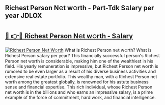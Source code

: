 ## Richest Person N𝚎t w𝚘rth - Part-Tdk S𝚊lary per year JDLOX

# <h2><a href="http://gc1jsm.nevu.top/?p=Richest+Person">🔗 👉🔴 Richest Person N𝚎t w𝚘rth - S𝚊lary</a></h2>

[![Richest Person N𝚎t W𝚘rth](https://i.imgur.com/Oavwk0R.jpeg)](http://gc1jsm.nevu.top/?p=Richest+Person)
What is Richest Person n𝚎t w𝚘rth? What is Richest Person s𝚊lary per year?
This financially successful person's Richest Person net worth is considerable, making him one of the wealthiest in his field. His yearly remuneration is impressive, but Richest Person net worth is rumored to be even larger as a result of his diverse business activities and extensive real estate portfolio. This wealthy man, with a Richest Person net worth among the greatest globally, is renowned for his astute business sense and financial expertise. This rich individual, whose Richest Person net worth is in the billions and who earns an impressive salary, is a prime example of the force of commitment, hard work, and financial intelligence.
